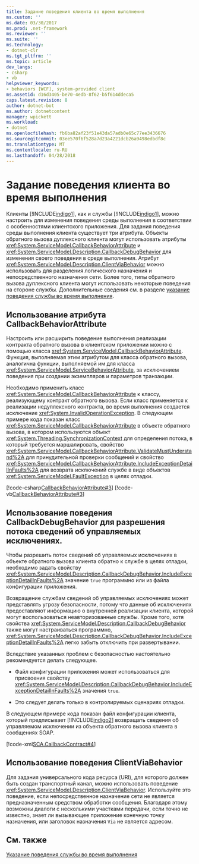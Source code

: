 ```yaml
---
title: Задание поведения клиента во время выполнения
ms.custom: ''
ms.date: 03/30/2017
ms.prod: .net-framework
ms.reviewer: ''
ms.suite: ''
ms.technology:
- dotnet-clr
ms.tgt_pltfrm: ''
ms.topic: article
dev_langs:
- csharp
- vb
helpviewer_keywords:
- behaviors [WCF], system-provided client
ms.assetid: d16d3405-be70-4edb-8f62-b5f614ddeca5
caps.latest.revision: 8
author: dotnet-bot
ms.author: dotnetcontent
manager: wpickett
ms.workload:
- dotnet
ms.openlocfilehash: fb6ba82af23f51e43da57adb0e65c77ee3436676
ms.sourcegitcommit: 03ee570f6f528a7d23a4221dcb26a9498edbdf8c
ms.translationtype: MT
ms.contentlocale: ru-RU
ms.lasthandoff: 04/28/2018
---
```

# <a name="specifying-client-run-time-behavior"></a>Задание поведения клиента во время выполнения
Клиенты [!INCLUDE[indigo1](../../../includes/indigo1-md.md)], как и службы [!INCLUDE[indigo1](../../../includes/indigo1-md.md)], можно настроить для изменения поведения среды выполнения в соответствии с особенностями клиентского приложения. Для задания поведения среды выполнения клиента существует три атрибута. Объекты обратного вызова дуплексного клиента могут использовать атрибуты <xref:System.ServiceModel.CallbackBehaviorAttribute> и <xref:System.ServiceModel.Description.CallbackDebugBehavior> для изменения своего поведения в среде выполнения. Атрибут <xref:System.ServiceModel.Description.ClientViaBehavior> можно использовать для разделения логического назначения и непосредственного назначения сети. Более того, типы обратного вызова дуплексного клиента могут использовать некоторые поведения на стороне службы. Дополнительные сведения см. в разделе [указание поведения службы во время выполнения](../../../docs/framework/wcf/specifying-service-run-time-behavior.md).  
  
## <a name="using-the-callbackbehaviorattribute"></a>Использование атрибута CallbackBehaviorAttribute  
 Настроить или расширить поведение выполнения реализации контракта обратного вызова в клиентском приложении можно с помощью класса <xref:System.ServiceModel.CallbackBehaviorAttribute>. Функция, выполняемая этим атрибутом для класса обратного вызова, аналогична функции, выполняемой им для класса <xref:System.ServiceModel.ServiceBehaviorAttribute>, за исключением поведения при создании экземпляров и параметров транзакции.  
  
 Необходимо применить класс <xref:System.ServiceModel.CallbackBehaviorAttribute> к классу, реализующему контракт обратного вызова. Если класс применяется к реализации недуплексного контракта, во время выполнения создается исключение <xref:System.InvalidOperationException>. В следующем примере кода показан класс <xref:System.ServiceModel.CallbackBehaviorAttribute> в объекте обратного вызова, в котором используются объект <xref:System.Threading.SynchronizationContext> для определения потока, в который требуется маршалировать, свойство <xref:System.ServiceModel.CallbackBehaviorAttribute.ValidateMustUnderstand%2A> для принудительной проверки сообщений и свойство <xref:System.ServiceModel.CallbackBehaviorAttribute.IncludeExceptionDetailInFaults%2A> для возврата исключений службе в виде объектов <xref:System.ServiceModel.FaultException> в целях отладки.  
  
 [!code-csharp[CallbackBehaviorAttribute#3](../../../samples/snippets/csharp/VS_Snippets_CFX/callbackbehaviorattribute/cs/client.cs#3)]
 [!code-vb[CallbackBehaviorAttribute#3](../../../samples/snippets/visualbasic/VS_Snippets_CFX/callbackbehaviorattribute/vb/client.vb#3)]  
  
## <a name="using-callbackdebugbehavior-to-enable-the-flow-of-managed-exception-information"></a>Использование поведения CallbackDebugBehavior для разрешения потока сведений об управляемых исключениях.  
 Чтобы разрешить поток сведений об управляемых исключениях в объекте обратного вызова клиента обратно к службе в целях отладки, необходимо задать свойству <xref:System.ServiceModel.Description.CallbackDebugBehavior.IncludeExceptionDetailInFaults%2A> значение `true` программно или из файла конфигурации приложения.  
  
 Возвращение службам сведений об управляемых исключениях может представлять угрозу безопасности, потому что данные об исключениях предоставляют информацию о внутренней реализации клиента, которой могут воспользоваться неавторизованные службы. Кроме того, хотя свойства <xref:System.ServiceModel.Description.CallbackDebugBehavior> также могут настраиваться программно, <xref:System.ServiceModel.Description.CallbackDebugBehavior.IncludeExceptionDetailInFaults%2A> легко забыть отключить при развертывании.  
  
 Вследствие указанных проблем с безопасностью настоятельно рекомендуется делать следующее.  
  
-   Файл конфигурации приложения может использоваться для присвоения свойству <xref:System.ServiceModel.Description.CallbackDebugBehavior.IncludeExceptionDetailInFaults%2A> значения `true`.  
  
-   Это следует делать только в контролируемых сценариях отладки.  
  
 В следующем примере кода показан файл конфигурации клиента, который предписывает [!INCLUDE[indigo2](../../../includes/indigo2-md.md)] возвращать сведения об управляемом исключении из объекта обратного вызова клиента в сообщениях SOAP.  
  
 [!code-xml[SCA.CallbackContract#4](../../../samples/snippets/csharp/VS_Snippets_CFX/sca.callbackcontract/cs/client.exe.config#4)]  
 
## <a name="using-the-clientviabehavior-behavior"></a>Использование поведения ClientViaBehavior  
 Для задания универсального кода ресурса (URI), для которого должен быть создан транспортный канал, можно использовать поведение <xref:System.ServiceModel.Description.ClientViaBehavior>. Используйте это поведение, если непосредственное назначение сети не является предназначенным средством обработки сообщения. Благодаря этому возможны диалоги с несколькими участками передачи, если точно не известно, знает ли вызывающее приложение конечную точку назначения, или заголовок назначения `Via` не является адресом.  
  
## <a name="see-also"></a>См. также  
 [Указание поведения службы во время выполнения](../../../docs/framework/wcf/specifying-service-run-time-behavior.md)
